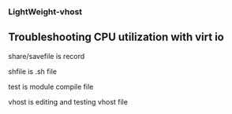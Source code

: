 ### LightWeight-vhost
Troubleshooting CPU utilization with virt io
---
share/savefile is record

shfile is .sh file

test is module compile file

vhost is editing and testing vhost file

